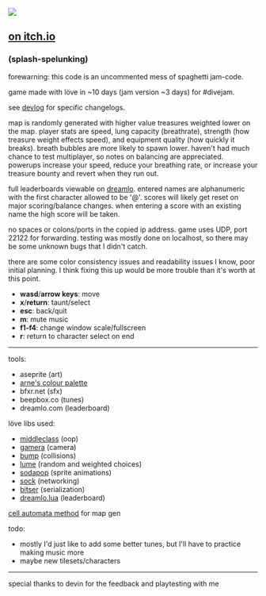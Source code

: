 
![](http://i.imgur.com/iyiFosV.gif)
## [on itch.io](https://xhg.itch.io/splahlunking)
### (splash-spelunking)

forewarning: this code is an uncommented mess of spaghetti jam-code.

game made with löve in ~10 days (jam version ~3 days) for #divejam.

see [devlog](https://xhg.itch.io/splahlunking/devlog) for specific changelogs.

map is randomly generated with higher value treasures weighted lower on the map. player stats are speed, lung capacity (breathrate), strength (how treasure weight effects speed), and equipment quality (how quickly it breaks). breath bubbles are more likely to spawn lower. haven't had much chance to test multiplayer, so notes on balancing are appreciated. powerups increase your speed, reduce your breathing rate, or increase your treasure bounty and revert when they run out.

full leaderboards viewable on [dreamlo](http://dreamlo.com/lb/593513e8758d1503445e8fbf/pipe). entered names are alphanumeric with the first character allowed to be '@'. scores will likely get reset on major scoring/balance changes. when entering a score with an existing name the high score will be taken.

no spaces or colons/ports in the copied ip address. game uses UDP, port 22122 for forwarding. testing was mostly done on localhost, so there may be some unknown bugs that I didn't catch.

there are some color consistency issues and readability issues I know, poor initial planning. I think fixing this up would be more trouble than it's worth at this point.


- **wasd**/**arrow keys**: move
- **x**/**return**: taunt/select
- **esc**: back/quit
- **m**: mute music
- **f1-f4**: change window scale/fullscreen
- **r**: return to character select on end

___

tools:
- aseprite (art)
- [arne's colour palette](https://androidarts.com/palette/16pal.htm)
- bfxr.net (sfx)
- beepbox.co (tunes)
- dreamlo.com (leaderboard)

löve libs used:
- [middleclass](https://github.com/kikito/middleclass) (oop)
- [gamera](https://github.com/kikito/gamera) (camera)
- [bump](https://github.com/kikito/bump.lua) (collisions)
- [lume](https://github.com/rxi/lume/) (random and weighted choices)
- [sodapop](https://github.com/tesselode/sodapop) (sprite animations)
- [sock](https://github.com/camchenry/sock.lua) (networking)
- [bitser](https://github.com/gvx/bitser) (serialization)
- [dreamlo.lua](https://github.com/LucyLucyy97/Dreamlo-Lua) (leaderboard)

[cell automata method](http://www.roguebasin.com/index.php?title=Cellular_Automata_Method_for_Generating_Random_Cave-Like_Levels) for map gen

todo:
- mostly I'd just like to add some better tunes, but I'll have to practice making music more
- maybe new tilesets/characters

___

special thanks to devin for the feedback and playtesting with me



